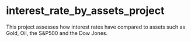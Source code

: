 # interest_rate_by_assets_project
This project assesses how interest rates have compared to assets such as Gold, Oil, the S&amp;P500 and the Dow Jones. 
